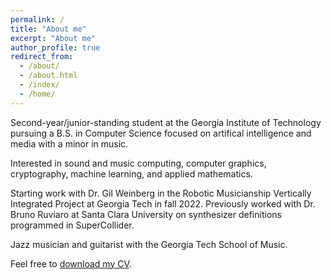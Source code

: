 ```yaml
---
permalink: /
title: "About me"
excerpt: "About me"
author_profile: true
redirect_from: 
  - /about/
  - /about.html
  - /index/
  - /home/
---
```


Second-year/junior-standing student at the Georgia Institute of Technology pursuing a B.S. in Computer Science focused on artifical intelligence and media with a minor in music. 

Interested in sound and music computing, computer graphics, cryptography, machine learning, and applied mathematics.

Starting work with Dr. Gil Weinberg in the Robotic Musicianship Vertically Integrated Project at Georgia Tech in fall 2022. Previously worked with Dr. Bruno Ruviaro at Santa Clara University on synthesizer definitions programmed in SuperCollider.

Jazz musician and guitarist with the Georgia Tech School of Music.

Feel free to [download my CV](/cv.md).